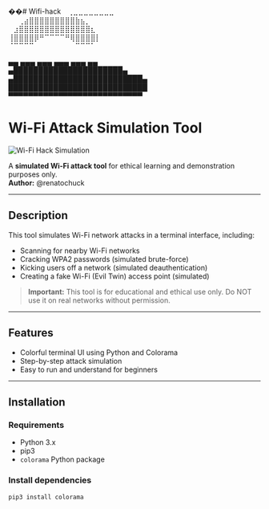 ��#   W i f i - h a c k 
 
 ⠀⢀⣀⣀⣀⣀⣀⣀⣀⣀⠀⠀⠀⠀  
⠀⠀⢀⣴⣿⣿⣿⣿⣿⣿⣿⣿⣿⣷⣦⡀⠀  
⠀⣰⣿⣿⣿⣿⣿⣿⣿⣿⣿⣿⣿⣿⣿⣿⣆  
⢸⣿⣿⣿⣿⡿⠛⠉⠉⠉⠉⠛⢿⣿⣿⣿⣿⡇  
⠈⠉⠉⠉⠉⠀⠀⠀⠀⠀⠀⠀⠀⠉⠉⠉⠁  

   ▄▄ ▄▄▄ ▄▄▄ ▄▄▄ ▄▄▄ ▄▄  
 ▄██████████████████████▄  
▄██████████████████████████▄  
████████████████████████████  
 ▀▀▀▀▀▀▀▀▀▀▀▀▀▀▀▀▀▀▀▀▀▀▀▀▀▀▀  

# Wi-Fi Attack Simulation Tool

![Wi-Fi Hack Simulation](https://img.shields.io/badge/Status-Experimental-yellow)

A **simulated Wi-Fi attack tool** for ethical learning and demonstration purposes only.  
**Author:** @renatochuck

---

## Description

This tool simulates Wi-Fi network attacks in a terminal interface, including:  
- Scanning for nearby Wi-Fi networks  
- Cracking WPA2 passwords (simulated brute-force)  
- Kicking users off a network (simulated deauthentication)  
- Creating a fake Wi-Fi (Evil Twin) access point (simulated)

> **Important:** This tool is for educational and ethical use only. Do NOT use it on real networks without permission.

---

## Features

- Colorful terminal UI using Python and Colorama  
- Step-by-step attack simulation  
- Easy to run and understand for beginners  

---

## Installation

### Requirements

- Python 3.x  
- pip3  
- `colorama` Python package

### Install dependencies

```bash
pip3 install colorama
